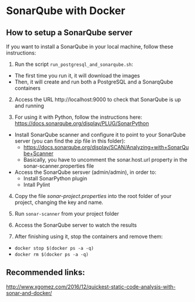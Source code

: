 # SonarQube with Docker

## How to setup a SonarQube server

If you want to install a SonarQube in your local machine, follow these instructions:

1. Run the script `run_postgresql_and_sonarqube.sh`:
 * The first time you run it, it will download the images
 * Then, it will create and run both a PostgreSQL and a SonarqQube containers

2. Access the URL http://localhost:9000 to check that SonarQube is up and running

3. For using it with Python, follow the instructions here: https://docs.sonarqube.org/display/PLUG/SonarPython
* Install SonarQube scanner and configure it to point to your SonarQube server (you can find the zip file in this folder):
    * https://docs.sonarqube.org/display/SCAN/Analyzing+with+SonarQube+Scanner
    * Basically, you have to uncomment the sonar.host.url property in the sonar-scanner.properties file
* Access the SonarQube sersver (admin/admin), in order to:
    * Install SonarPython plugin
    * Intall Pylint

4. Copy the file *sonar-project.properties* into the root folder of your project, changing the key and name.

5. Run `sonar-scanner` from your project folder

6. Access the SonarQube server to watch the results

7. After finishing using it, stop the containers and remove them:
 * `docker stop $(docker ps -a -q)`
 * `docker rm $(docker ps -a -q)`


## Recommended links:
http://www.xgomez.com/2016/12/quickest-static-code-analysis-with-sonar-and-docker/

